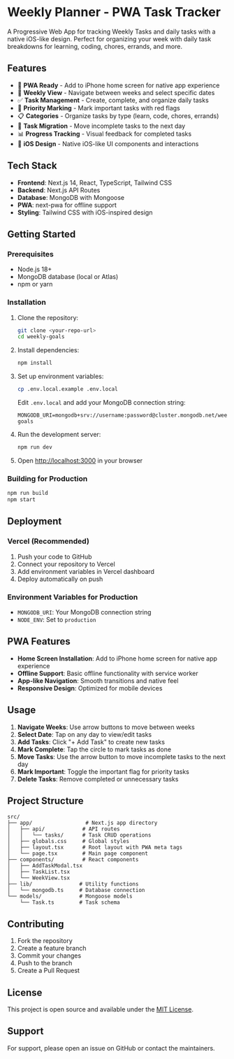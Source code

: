 # Weekly Planner - PWA Task Tracker

A Progressive Web App for tracking Weekly Tasks and daily tasks with a native iOS-like design. Perfect for organizing your week with daily task breakdowns for learning, coding, chores, errands, and more.

## Features

- 📱 **PWA Ready** - Add to iPhone home screen for native app experience
- 📅 **Weekly View** - Navigate between weeks and select specific dates
- ✅ **Task Management** - Create, complete, and organize daily tasks
- 🔴 **Priority Marking** - Mark important tasks with red flags
- 📋 **Categories** - Organize tasks by type (learn, code, chores, errands)
- 🔄 **Task Migration** - Move incomplete tasks to the next day
- 📊 **Progress Tracking** - Visual feedback for completed tasks
- 🎨 **iOS Design** - Native iOS-like UI components and interactions

## Tech Stack

- **Frontend**: Next.js 14, React, TypeScript, Tailwind CSS
- **Backend**: Next.js API Routes
- **Database**: MongoDB with Mongoose
- **PWA**: next-pwa for offline support
- **Styling**: Tailwind CSS with iOS-inspired design

## Getting Started

### Prerequisites

- Node.js 18+ 
- MongoDB database (local or Atlas)
- npm or yarn

### Installation

1. Clone the repository:
   ```bash
   git clone <your-repo-url>
   cd weekly-goals
   ```

2. Install dependencies:
   ```bash
   npm install
   ```

3. Set up environment variables:
   ```bash
   cp .env.local.example .env.local
   ```
   
   Edit `.env.local` and add your MongoDB connection string:
   ```
   MONGODB_URI=mongodb+srv://username:password@cluster.mongodb.net/weekly-goals
   ```

4. Run the development server:
   ```bash
   npm run dev
   ```

5. Open [http://localhost:3000](http://localhost:3000) in your browser

### Building for Production

```bash
npm run build
npm start
```

## Deployment

### Vercel (Recommended)

1. Push your code to GitHub
2. Connect your repository to Vercel
3. Add environment variables in Vercel dashboard
4. Deploy automatically on push

### Environment Variables for Production

- `MONGODB_URI`: Your MongoDB connection string
- `NODE_ENV`: Set to `production`

## PWA Features

- **Home Screen Installation**: Add to iPhone home screen for native app experience
- **Offline Support**: Basic offline functionality with service worker
- **App-like Navigation**: Smooth transitions and native feel
- **Responsive Design**: Optimized for mobile devices

## Usage

1. **Navigate Weeks**: Use arrow buttons to move between weeks
2. **Select Date**: Tap on any day to view/edit tasks
3. **Add Tasks**: Click "+ Add Task" to create new tasks
4. **Mark Complete**: Tap the circle to mark tasks as done
5. **Move Tasks**: Use the arrow button to move incomplete tasks to the next day
6. **Mark Important**: Toggle the important flag for priority tasks
7. **Delete Tasks**: Remove completed or unnecessary tasks

## Project Structure

```
src/
├── app/                 # Next.js app directory
│   ├── api/            # API routes
│   │   └── tasks/      # Task CRUD operations
│   ├── globals.css     # Global styles
│   ├── layout.tsx      # Root layout with PWA meta tags
│   └── page.tsx        # Main page component
├── components/         # React components
│   ├── AddTaskModal.tsx
│   ├── TaskList.tsx
│   └── WeekView.tsx
├── lib/               # Utility functions
│   └── mongodb.ts     # Database connection
└── models/            # Mongoose models
    └── Task.ts        # Task schema
```

## Contributing

1. Fork the repository
2. Create a feature branch
3. Commit your changes
4. Push to the branch
5. Create a Pull Request

## License

This project is open source and available under the [MIT License](LICENSE).

## Support

For support, please open an issue on GitHub or contact the maintainers.
